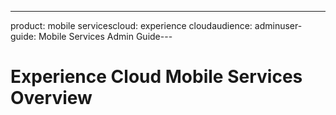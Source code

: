---
product: mobile servicescloud: experience cloudaudience: adminuser-guide: Mobile Services Admin Guide---
# Experience Cloud Mobile Services Overview